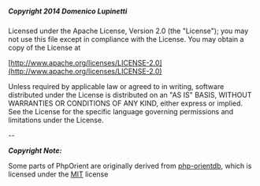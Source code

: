 ##### Copyright 2014 Domenico Lupinetti

Licensed under the Apache License, Version 2.0 (the "License");
you may not use this file except in compliance with the License.
You may obtain a copy of the License at

  [http://www.apache.org/licenses/LICENSE-2.0](http://www.apache.org/licenses/LICENSE-2.0)
    
Unless required by applicable law or agreed to in writing, software
distributed under the License is distributed on an "AS IS" BASIS,
WITHOUT WARRANTIES OR CONDITIONS OF ANY KIND, either express or implied.
See the License for the specific language governing permissions and
limitations under the License.

--

***Copyright Note:***

Some parts of PhpOrient are originally derived from [php-orientdb](https://github.com/codemix/php-orientdb), which is licensed under the [MIT](https://github.com/codemix/php-orientdb/blob/master/LICENSE.md) license
